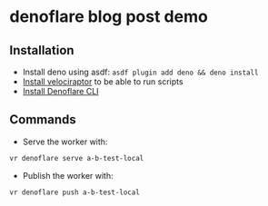 # denoflare blog post demo

## Installation

- Install deno using asdf: `asdf plugin add deno && deno install`
- [Install velociraptor](https://velociraptor.run/docs/installation/#installation) to be able to run scripts
- [Install Denoflare CLI](https://denoflare.dev/cli/)

## Commands

- Serve the worker with:

```bash
vr denoflare serve a-b-test-local
```

- Publish the worker with:

```bash
vr denoflare push a-b-test-local
```
